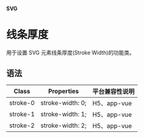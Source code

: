 #### <span class="text-lg text-gray-500 font-normal">SVG</span>

<div class="w-screen"></div>

# 线条厚度
<space />
<a-typography-text>
    用于设置 SVG 元素线条厚度(Stroke Width)的功能类。
</a-typography-text>

<CssPrefix />

## 语法
| Class | Properties | 平台兼容性说明
| --- | --- | ---
| <a-link status="success">stroke-0</a-link> | <a-link>stroke-width: 0;</a-link> | H5、app-vue
| <a-link status="success">stroke-1</a-link> | <a-link>stroke-width: 1;</a-link> | H5、app-vue
| <a-link status="success">stroke-2</a-link> | <a-link>stroke-width: 2;</a-link> | H5、app-vue